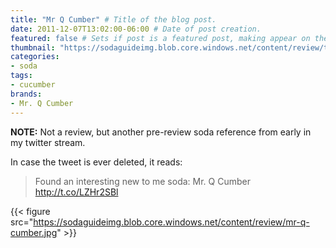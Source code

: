 ```yaml
---
title: "Mr Q Cumber" # Title of the blog post.
date: 2011-12-07T13:02:00-06:00 # Date of post creation.
featured: false # Sets if post is a featured post, making appear on the home page side bar.
thumbnail: "https://sodaguideimg.blob.core.windows.net/content/review/thumbs/mr-q-cumber.jpg" # Sets thumbnail image appearing inside card
categories:
- soda
tags:
- cucumber
brands:
- Mr. Q Cumber
---
```


**NOTE:** Not a review, but another pre-review soda reference from early in my twitter stream.

<!-- \{\{< tweet 144491964178497536 >\}\} -->

In case the tweet is ever deleted, it reads:
> Found an interesting new to me soda: Mr. Q Cumber http://t.co/LZHr2SBl

{{< figure src="https://sodaguideimg.blob.core.windows.net/content/review/mr-q-cumber.jpg" >}}